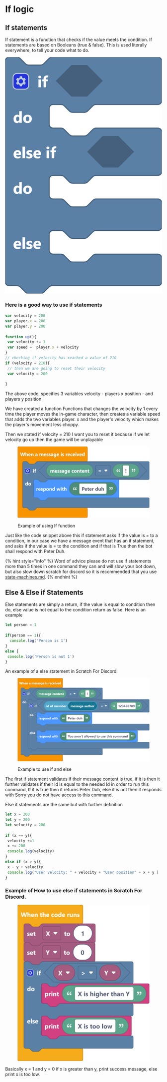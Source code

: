 # If logic

## If statements

If statement is a function that checks if the value meets the condition. If statements are based on Booleans (true & false). This is used literally everywhere, to tell your code what to do.

<img src="../../../.gitbook/assets/screenshot (84).png" alt="" data-size="original">

### Here is a good way to use if statements

```javascript
var velocity = 200
var player.x = 200
var player.y = 200

function up(){
 var velocity += 1
 var speed =  player.x + velocity
}
// checking if velocity has reached a value of 210
if (velocity = 210){
 // then we are going to reset their velocity
 var velocity = 200
 
}

```

The above code, specifies 3 variables velocity - players x position - and players  y position

We have created a function Functions that changes the velocity by 1 every time the player moves the in-game character, then creates a variable speed that adds the two variables player. x and the player's velocity which makes the player's movement less choppy.

Then we stated if velocity = 210 I want you to reset it because if we let velocity go up then the game will be unplayable

<figure><img src="../../../.gitbook/assets/screenshot (85).png" alt=""><figcaption><p>Example of using If function</p></figcaption></figure>

Just like the code snippet above this if statement asks if the value is = to a condition, in our case we have a message event that has an if statement, and asks if the value is = to  the condition and if that is True then the bot shall respond with Peter Duh.

{% hint style="info" %}
Word of advice please do not use if statements more than 5 times in one command they can and will slow your  bot down, but also slow down scratch for discord so it is  recommended that you use [state-machines.md](state-machines.md "mention").
{% endhint %}

## Else & Else if Statements

Else statements are simply a return, if the value is equal to condition then do, else value is not equal to the condition return as false.  Here is an example

```javascript
let person = 1

if(person == 1){
  console.log('Person is 1')
}
else {
 console.log('Person is not 1')
}
```

An example of a else statement in Scratch For Discord

<figure><img src="../../../.gitbook/assets/screenshot (86).png" alt=""><figcaption><p>Example to use if and else</p></figcaption></figure>

The first if statement validates if their message content is true, if it is then it further validates if their id is equal to the needed Id in order to run this command, If it is true then it returns Peter Duh, else it is not then it responds with Sorry you do not have access to this command.



Else if statements are the same but with further definition

```javascript
let x = 200
let y = 200
let velocity = 200

if (x == y){
 velocity +=1
 x += 200
 console.log(velocity)
}
else if (x > y){
 x - y + velocity
 console.log("User velocity: " + velocity + "User position" + x + y )
}

```

### Example of How to use else if statements in Scratch For Discord.

<figure><img src="../../../.gitbook/assets/screenshot (87).png" alt=""><figcaption></figcaption></figure>

Basically x = 1 and y = 0 if x is greater than y, print success message, else print x is too low.&#x20;
